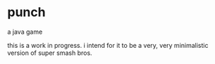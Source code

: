 # punch
a java game

this is a work in progress.  i intend for it to be a very, very minimalistic version of super smash bros.  
